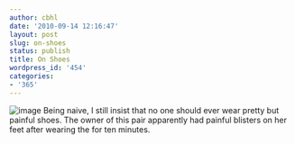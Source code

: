 ```yaml
---
author: cbhl
date: '2010-09-14 12:16:47'
layout: post
slug: on-shoes
status: publish
title: On Shoes
wordpress_id: '454'
categories:
- '365'
---
```


![image](http://blog.azuresky.ca/blog/wp-content/uploads/2010/09/wpid-IMG_20100914_121307-1.jpg)
Being naive, I still insist that no one should ever wear pretty but
painful shoes. The owner of this pair apparently had painful blisters on
her feet after wearing the for ten minutes.
